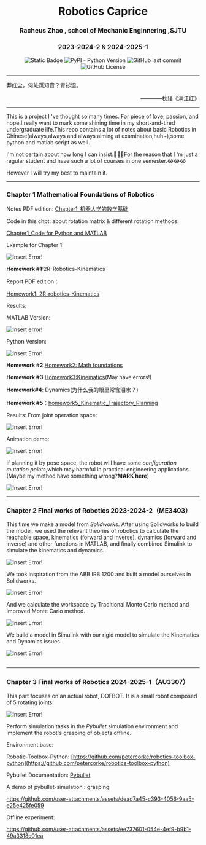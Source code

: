 <div align="center">
	<h1 align="center">Robotics Caprice</h1>
  <h3 align="center">
    Racheus Zhao , school of Mechanic Enginnering ,SJTU
  </h3>
<h3 align="center">
    2023-2024-2 & 2024-2025-1
</h3> 
</div>


<p align="center">
    <img alt="Static Badge" src="https://img.shields.io/badge/MATLAB-2023b-green">
    <img alt="PyPI - Python Version" src="https://img.shields.io/pypi/pyversions/roboticstoolbox-python">
	<img alt="GitHub last commit" src="https://img.shields.io/github/last-commit/Racheus/Robotics-Caprice">
    <img alt="GitHub License" src="https://img.shields.io/github/license/Racheus/Robotics-Caprice">
</p>


---
莽红尘，何处觅知音？青衫湿。
<p align="right">————秋瑾《满江红》</p>

---
This is a project I 've thought so many times. For piece of love, passion, and hope.I really want to mark some shining time in my short-and-tired undergraduate life.This repo contains a lot of notes about basic Robotics in Chinese(always,always and always aiming at examination,huh~),some python and matlab script as well.

I'm not certain about how long I can insist.🤕🤕🤕For the reason that I 'm just a regular student and have such a lot of courses in one semester.😭😭😭

However I will try my best to maintain it.

---
### Chapter 1 Mathematical Foundations of Robotics
Notes PDF edition:
[Chapter1_机器人学的数学基础](https://github.com/Racheus/Robotics-Caprice/blob/master/Chapter1_%E6%95%B0%E5%AD%A6%E5%9F%BA%E7%A1%80/%E6%95%B0%E5%AD%A6%E5%9F%BA%E7%A1%80.pdf)

Code in this chpt: about rotation matrix & different rotation methods:

[Chapter1_Code for Python and MATLAB](https://github.com/Racheus/Robotics-Caprice/tree/master/Robotics%20Code/Frame_Descrption_and_Transformation)

Example for Chapter 1:

![Insert Error!](https://github.com/Racheus/Robotics-Caprice/blob/master/Images/Figure_1.svg)



**Homework #1**:2R-Robotics-Kinematics

Report PDF edition：

[Homework1: 2R-robotics-Kinematics](https://github.com/Racheus/Robotics-Caprice/blob/master/Homework1-2Rrobot-Kine/RoboticsHomework1.pdf)

Results:

MATLAB Version:

![Insert error!](https://github.com/Racheus/Robotics-Caprice/blob/master/Homework1-2Rrobot-Kine/src/robot_trajectory.gif)

Python Version:

![Insert Error!](https://github.com/Racheus/Robotics-Caprice/blob/master/Homework1-2Rrobot-Kine/src/robot_trajectory_py.gif)

**Homework #2**:[Homework2: Math foundations](https://github.com/Racheus/Robotics-Caprice/blob/master/Homework2-Mathematic-foundations/RoboticsHomework2.pdf)

**Homework #3**:[Homework3:Kinematics](https://github.com/Racheus/Robotics-Caprice/blob/master/Homework3-Kinematics/RoboticsHomework3.pdf)(May have errors!)

**Homework#4**: Dynamics(为什么我的眼里常含泪水？)

**Homework #5**：[homework5_Kinematic_Trajectory_Planning](https://github.com/Racheus/Robotics-Caprice/blob/master/Homework5-Kinematic-Trajectory-Planning/RoboticsHomework5.pdf)

Results: From joint operation space:

![Insert Error!](https://github.com/Racheus/Robotics-Caprice/blob/master/Homework5-Kinematic-Trajectory-Planning/src/angle_spline_diagram.png)

Animation demo:

![Insert Error!](https://github.com/Racheus/Robotics-Caprice/blob/master/Homework5-Kinematic-Trajectory-Planning/src/robot_animation.gif)

If planning it by pose space, the robot will have some *configuration mutation points*,which may harmful in practical engineering applications.(Maybe my method have something wrong?**MARK here**)

![Insert Error!](https://github.com/Racheus/Robotics-Caprice/blob/master/Homework5-Kinematic-Trajectory-Planning/src/robot_animation_bypose.gif)



---

### Chapter 2 Final works of Robotics 2023-2024-2（ME3403）

This time we make a model from *Solidworks*. After using Solidworks to build the model, we used the relevant theories of robotics to calculate the reachable space, kinematics (forward and inverse), dynamics (forward and inverse) and other functions in MATLAB, and finally combined Simulink to simulate the kinematics and dynamics.

![Insert Error!](https://github.com/Racheus/Robotics-Caprice/blob/master/Images/logo.png)

We took inspiration from the ABB IRB 1200 and built a model ourselves in Solidworks.

![Insert Error!](https://github.com/Racheus/Robotics-Caprice/blob/master/Images/Model.jpg)

And we calculate the workspace by Traditional Monte Carlo method and Improved Monte Carlo method.

![Insert Error!](https://github.com/Racheus/Robotics-Caprice/blob/master/Images/workspace.jpg)

We build a model in Simulink with our rigid model to simulate the Kinematics and Dynamics issues.

![Insert Error!](https://github.com/Racheus/Robotics-Caprice/blob/master/Images/ABBIRB.png)

## 

---

### Chapter 3 Final works of Robotics 2024-2025-1（AU3307）

This part focuses on an actual robot, DOFBOT. It is a small robot composed of 5 rotating joints.

![Insert Error!](https://github.com/Racheus/Robotics-Caprice/blob/master/Images/DOFBOT.png)

Perform simulation tasks in the *Pybullet* simulation environment and implement the robot's grasping of objects offline.

Environment base:

Robotic-Toolbox-Python: [https://github.com/petercorke/robotics-toolbox-python](https://github.com/petercorke/robotics-toolbox-python)

Pybullet Documentation: [Pybullet](https://docs.google.com/document/d/10sXEhzFRSnvFcl3XxNGhnD4N2SedqwdAvK3dsihxVUA/edit#)

A demo of pybullet-simulation : grasping

https://github.com/user-attachments/assets/dead7a45-c393-4056-9aa5-e25e425fe059



Offline experiment:

https://github.com/user-attachments/assets/ee737601-054e-4ef9-b9b1-49a3318c01ea

